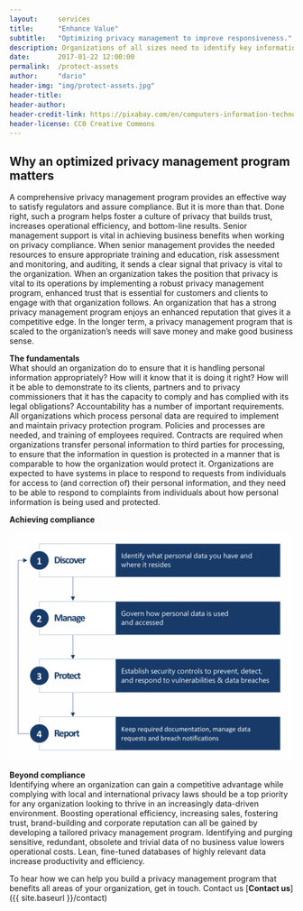 ```yaml
---
layout:     services
title:      "Enhance Value"
subtitle:   "Optimizing privacy management to improve responsiveness."
description: Organizations of all sizes need to identify key information, their vulnerabilities, and design security procedures that will protect them from cyber attacks."
date:       2017-01-22 12:00:00
permalink:  /protect-assets
author:     "dario"
header-img: "img/protect-assets.jpg"
header-title:
header-author:
header-credit-link: https://pixabay.com/en/computers-information-technology-2652997/
header-license: CC0 Creative Commons
---
```


## Why an optimized privacy management program matters
A comprehensive privacy management program provides an effective way to satisfy regulators and assure compliance. But it is more than that. Done right, such a program helps foster a culture of privacy that builds trust, increases operational efficiency, and bottom-line results. Senior management support is vital in achieving business benefits when working on privacy compliance. When senior management provides the needed resources to ensure appropriate training and education, risk assessment and monitoring, and auditing, it sends a clear signal that privacy is vital to the organization. When an organization takes the position that privacy is vital to its operations by implementing a robust privacy management program, enhanced trust that is essential for customers and clients to engage with that organization follows. An organization that has a strong privacy management program enjoys an enhanced reputation that gives it a competitive edge. In the longer term, a privacy management program that is scaled to the organization’s needs will save money and make good business sense.

**The fundamentals**  
What should an organization do to ensure that it is handling personal information appropriately? How will it know that it is doing it right? How will it be able to demonstrate to its clients, partners and to privacy commissioners that it has the capacity to comply and has complied with its legal obligations?
Accountability has a number of important requirements. All organizations which process personal data are required to implement and maintain privacy protection program. Policies and processes are needed, and training of employees required. Contracts are required when organizations transfer personal information to third parties for processing, to ensure that the information in question is protected in a manner that is comparable to how the organization would protect it. Organizations are expected to have systems in place to respond to requests from individuals for access to (and correction of) their personal information, and they need to be able to respond to complaints from individuals about how personal information is being used and protected.

**Achieving compliance**

![4 step compliance methodology](/img/compliance4stepmethodology.png)

**Beyond compliance**  
Identifying where an organization can gain a competitive advantage while complying with local and international privacy laws should be a top priority for any organization looking to thrive in an increasingly data-driven environment. Boosting operational efficiency, increasing sales, fostering trust, brand-building and corporate reputation can all be gained by developing a tailored privacy management program. Identifying and purging sensitive, redundant, obsolete and trivial data of no business value lowers operational costs. Lean, fine-tuned databases of highly relevant data increase productivity and efficiency. 

To hear how we can help you build a privacy management program that benefits all areas of your organization, get in touch. Contact us [**Contact us**]({{ site.baseurl }}/contact)
